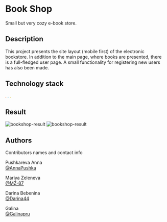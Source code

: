 # Book Shop

Small but very cozy e-book store.

## Description

This project presents the site layout (mobile first) of the electronic bookstore.
In addition to the main page, where books are presented, there is a full-fledged user page.
A small functionality for registering new users has also been made.

## Technology stack
<p><img src="assets\images\HTML.png" alt="HTML" width="3rem"/>
<img src="assets\images\CSS.png" alt="CSS" width="3rem"/>
<img src="assets\images\JS.png" alt="JS" width="3rem"/></p>

## Result

<p><img src="assets\images\bookshop-result1.gif" alt="bookshop-result"/>
<img src="assets\images\bookshop-result2.gif" alt="bookshop-result"/></p>


## Authors

Contributors names and contact info

Pushkareva Anna<br>
[@AnnaPushka](https://github.com/annapushka)

Mariya Zeleneva<br>
[@MZ-87](https://github.com/MZ-87)

Darina Bebenina<br>
[@Darina44](https://github.com/Darina44)

Galina<br>
[@Galinapru](https://github.com/Galinapru)

